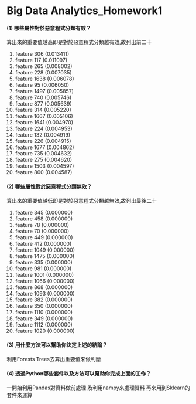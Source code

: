 # Big Data Analytics_Homework1
#### (1) 哪些屬性對於惡意程式分類有效？

算出來的重要值越高即是對於惡意程式分類越有效,故列出前二十
1. feature 306 (0.013411)
2. feature 117 (0.011097)
3. feature 265 (0.008002)
4. feature 228 (0.007035)
5. feature 1638 (0.006078)
6. feature 95 (0.006050)
7. feature 1497 (0.005857)
8. feature 740 (0.005746)
9. feature 877 (0.005639)
10. feature 314 (0.005220)
11. feature 1667 (0.005106)
12. feature 1641 (0.004970)
13. feature 224 (0.004953)
14. feature 132 (0.004919)
15. feature 226 (0.004915)
16. feature 1677 (0.004862)
17. feature 735 (0.004632)
18. feature 275 (0.004620)
19. feature 1503 (0.004597)
20. feature 800 (0.004587)

#### (2) 哪些屬性對於惡意程式分類無效？

算出來的重要值越低即是對於惡意程式分類越無效,故列出最後二十
1. feature 345 (0.000000)
2. feature 458 (0.000000)
3. feature 78 (0.000000)
4. feature 70 (0.000000)
5. feature 449 (0.000000)
6. feature 412 (0.000000)
7. feature 1049 (0.000000)
8. feature 1475 (0.000000)
9. feature 335 (0.000000)
10. feature 981 (0.000000)
11. feature 1001 (0.000000)
12. feature 1066 (0.000000)
13. feature 868 (0.000000)
14. feature 1093 (0.000000)
15. feature 382 (0.000000)
16. feature 350 (0.000000)
17. feature 1110 (0.000000)
18. feature 349 (0.000000)
19. feature 1112 (0.000000)
20. feature 1020 (0.000000)

#### (3) 用什麼方法可以幫助你決定上述的結論？

利用Forests Trees去算出重要值來做判斷

#### (4) 透過Python哪些套件以及方法可以幫助你完成上面的工作？
一開始利用Pandas對資料做前處理
及利用nampy來處理資料
再來用到Sklearn的套件來運算